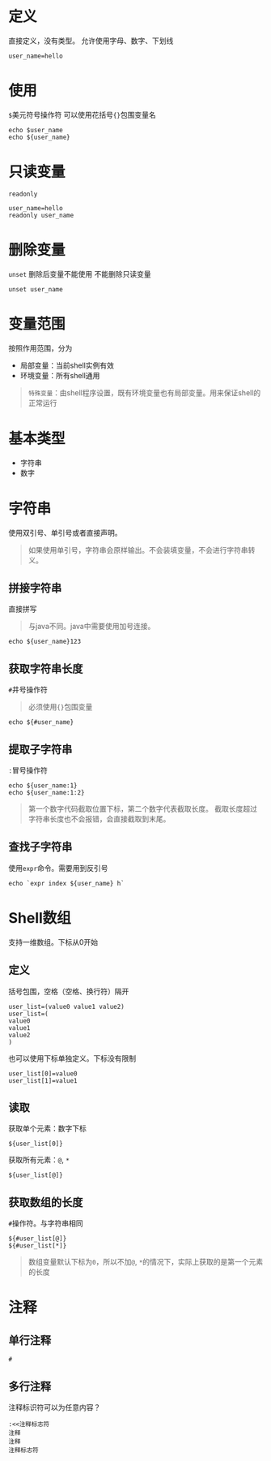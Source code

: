 # 定义
直接定义，没有类型。
允许使用字母、数字、下划线
```
user_name=hello
```
# 使用
`$`美元符号操作符
可以使用花括号`{}`包围变量名
```
echo $user_name
echo ${user_name}
```
# 只读变量
`readonly`
```
user_name=hello
readonly user_name
```
# 删除变量
`unset`
删除后变量不能使用
不能删除只读变量
```
unset user_name
```
# 变量范围
按照作用范围，分为
- 局部变量：当前shell实例有效
- 环境变量：所有shell通用

> `特殊变量`：由shell程序设置，既有环境变量也有局部变量。用来保证shell的正常运行
# 基本类型
- 字符串
- 数字
# 字符串
使用双引号、单引号或者直接声明。
> 如果使用单引号，字符串会原样输出。不会装填变量，不会进行字符串转义。
## 拼接字符串
直接拼写
> 与java不同。java中需要使用加号连接。
```
echo ${user_name}123
```
## 获取字符串长度
`#`井号操作符
> 必须使用`{}`包围变量
```
echo ${#user_name}
```
## 提取子字符串
`:`冒号操作符
```
echo ${user_name:1}
echo ${user_name:1:2}
```
> 第一个数字代码截取位置下标，第二个数字代表截取长度。
截取长度超过字符串长度也不会报错，会直接截取到末尾。

## 查找子字符串
使用`expr`命令。需要用到反引号
```
echo `expr index ${user_name} h`
```
# Shell数组
支持一维数组。下标从0开始
## 定义
括号包围，空格（空格、换行符）隔开
```
user_list=(value0 value1 value2)
user_list=(
value0
value1
value2
)
```
也可以使用下标单独定义。下标没有限制
```
user_list[0]=value0
user_list[1]=value1
```
## 读取
获取单个元素：数字下标
```
${user_list[0]}
```
获取所有元素：`@`, `*`
```
${user_list[@]}
```
## 获取数组的长度
`#`操作符。与字符串相同
```
${#user_list[@]}
${#user_list[*]}
```
> 数组变量默认下标为`0`，所以不加`@`, `*`的情况下，实际上获取的是第一个元素的长度
# 注释
## 单行注释
`#`
## 多行注释
注释标识符可以为任意内容？
```
:<<注释标志符
注释
注释
注释标志符
```
